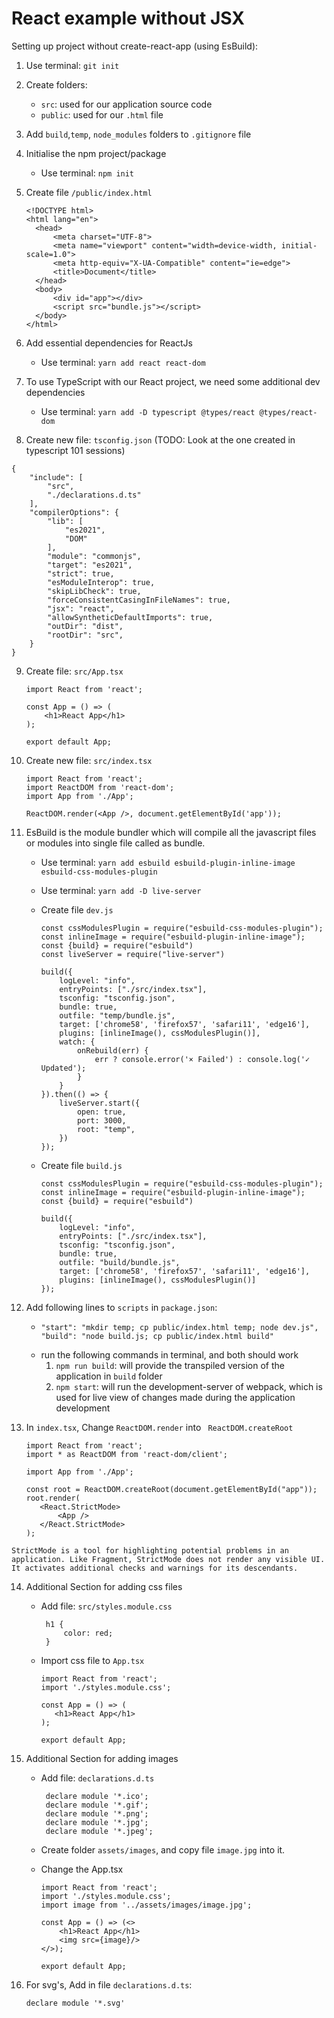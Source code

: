 # React example without JSX
Setting up project without create-react-app (using EsBuild):

  1. Use terminal: `git init`
 
  2. Create folders: 
     - `src`: used for our application source code
     - `public`: used for our `.html` file
  
  3. Add `build`,`temp`, `node_modules` folders to `.gitignore` file
  4. Initialise the npm project/package
     - Use terminal: `npm init`

  5. Create file `/public/index.html`

         <!DOCTYPE html>
         <html lang="en">
           <head>
               <meta charset="UTF-8">
               <meta name="viewport" content="width=device-width, initial-scale=1.0">
               <meta http-equiv="X-UA-Compatible" content="ie=edge">
               <title>Document</title>
           </head>
           <body>
               <div id="app"></div>
               <script src="bundle.js"></script>
           </body>
         </html>

  6. Add essential dependencies for ReactJs
     - Use terminal: `yarn add react react-dom` 

  7. To use TypeScript with our React project, we need some additional dev dependencies
     - Use terminal: `yarn add -D typescript @types/react @types/react-dom` 

  8. Create new file: `tsconfig.json` (TODO: Look at the one created in typescript 101 sessions)
     
    {
        "include": [
            "src",
            "./declarations.d.ts"
        ],
        "compilerOptions": {
            "lib": [
                "es2021",
                "DOM"
            ],
            "module": "commonjs",
            "target": "es2021",
            "strict": true,
            "esModuleInterop": true,
            "skipLibCheck": true,
            "forceConsistentCasingInFileNames": true,
            "jsx": "react",
            "allowSyntheticDefaultImports": true,
            "outDir": "dist",
            "rootDir": "src",
        }
    }

  9. Create file: `src/App.tsx`

         import React from 'react';
      
         const App = () => (
             <h1>React App</h1>
         );
      
         export default App;

  10. Create new file: `src/index.tsx`

          import React from 'react';
          import ReactDOM from 'react-dom';
          import App from './App';
     
          ReactDOM.render(<App />, document.getElementById('app'));
  
  11. EsBuild is the module bundler which will compile all the javascript files or modules into single file called as bundle.
         - Use terminal: `yarn add esbuild esbuild-plugin-inline-image esbuild-css-modules-plugin`
         - Use terminal: `yarn add -D live-server`
         - Create file `dev.js`

               const cssModulesPlugin = require("esbuild-css-modules-plugin");
               const inlineImage = require("esbuild-plugin-inline-image");
               const {build} = require("esbuild")
               const liveServer = require("live-server")

               build({
                   logLevel: "info",
                   entryPoints: ["./src/index.tsx"],
                   tsconfig: "tsconfig.json",
                   bundle: true,
                   outfile: "temp/bundle.js",
                   target: ['chrome58', 'firefox57', 'safari11', 'edge16'],
                   plugins: [inlineImage(), cssModulesPlugin()],
                   watch: {
                       onRebuild(err) {
                           err ? console.error('× Failed') : console.log('✓ Updated');
                       }
                   }
               }).then(() => {
                   liveServer.start({
                       open: true,
                       port: 3000,
                       root: "temp",
                   })
               });

      - Create file `build.js`

            const cssModulesPlugin = require("esbuild-css-modules-plugin");
            const inlineImage = require("esbuild-plugin-inline-image");
            const {build} = require("esbuild")

            build({
                logLevel: "info",
                entryPoints: ["./src/index.tsx"],
                tsconfig: "tsconfig.json",
                bundle: true,
                outfile: "build/bundle.js",
                target: ['chrome58', 'firefox57', 'safari11', 'edge16'],
                plugins: [inlineImage(), cssModulesPlugin()]
            });           

  12. Add following lines to `scripts` in `package.json`: 
      - ```
        "start": "mkdir temp; cp public/index.html temp; node dev.js",
        "build": "node build.js; cp public/index.html build"
        ```
      - run the following commands in terminal, and both should work
        1. `npm run build`: will provide the transpiled version of the application in `build` folder
        2. `npm start`: will run the development-server of webpack, which is used for live view of changes made during the application development 
  13. In `index.tsx`, Change `ReactDOM.render` into ` ReactDOM.createRoot` 

          import React from 'react';
          import * as ReactDOM from 'react-dom/client';

          import App from './App';
    
          const root = ReactDOM.createRoot(document.getElementById("app"));
          root.render(
             <React.StrictMode>
                 <App />
             </React.StrictMode>
          );
          
    StrictMode is a tool for highlighting potential problems in an application. Like Fragment, StrictMode does not render any visible UI. It activates additional checks and warnings for its descendants.

  14. Additional Section for adding css files
      - Add file: `src/styles.module.css`

             h1 {
                 color: red;
             }
      - Import css file to `App.tsx`

            import React from 'react';
            import './styles.module.css';
      
            const App = () => (
               <h1>React App</h1>
            );

            export default App;

  15. Additional Section for adding images
        - Add file: `declarations.d.ts`

               declare module '*.ico';
               declare module '*.gif';
               declare module '*.png';
               declare module '*.jpg';
               declare module '*.jpeg';

        - Create folder `assets/images`, and copy file `image.jpg` into it.

        - Change the App.tsx

              import React from 'react';
              import './styles.module.css';
              import image from '../assets/images/image.jpg';
    
              const App = () => (<>
                  <h1>React App</h1>
                  <img src={image}/>
              </>);
    
              export default App;

  16. For svg's, Add in file `declarations.d.ts`:

          declare module '*.svg'

